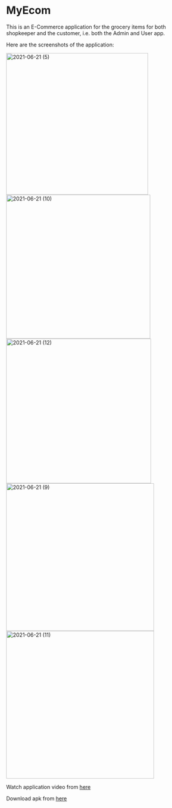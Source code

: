 # **MyEcom**

This is an E-Commerce application for the grocery items for both shopkeeper and the customer, i.e. both the Admin and User app.



Here are the screenshots of the application:

<img src="https://user-images.githubusercontent.com/72591283/122751379-50b2c380-d2ad-11eb-9479-6668be7294a6.png" title="" alt="2021-06-21 (5)" width="381">

<img src="https://user-images.githubusercontent.com/72591283/122751383-514b5a00-d2ad-11eb-836e-7e2240100f01.png" title="" alt="2021-06-21 (10)" width="387">

<img src="https://user-images.githubusercontent.com/72591283/122751376-4ee90000-d2ad-11eb-9ce8-aab549644a62.png" title="" alt="2021-06-21 (12)" width="389">

<img src="https://user-images.githubusercontent.com/72591283/122751381-50b2c380-d2ad-11eb-8bcd-611bd93e9a5f.png" title="" alt="2021-06-21 (9)" width="397">

<img src="https://user-images.githubusercontent.com/72591283/122751385-514b5a00-d2ad-11eb-8f20-a6cee27b577a.png" title="" alt="2021-06-21 (11)" width="397">

Watch application video from [here](https://drive.google.com/file/d/1NvKuMtA3W956YXHys2OjwoIOqGm2zMR8/view?usp=sharing)

Download apk from [here](https://github.com/priyal-gopawat/MyEcom-Application/releases/download/1.0/user-app-debug.apk)
